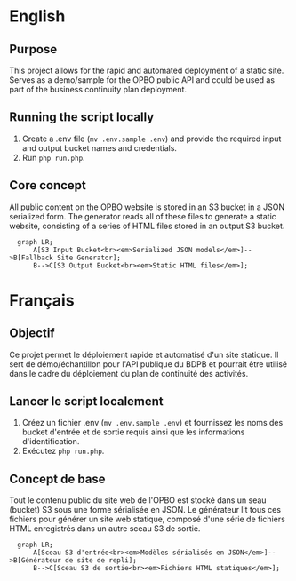 # English

## Purpose

This project allows for the rapid and automated deployment of a static site. Serves as a demo/sample for the OPBO public API and could be used as part of the business continuity plan deployment.

## Running the script locally

1. Create a .env file (`mv .env.sample .env`) and provide the required input and output bucket names and credentials.
2. Run `php run.php`.

## Core concept

All public content on the OPBO website is stored in an S3 bucket in a JSON serialized form. The generator reads all of these files to generate a static website, consisting of a series of HTML files stored in an output S3 bucket.

```mermaid
  graph LR;
      A[S3 Input Bucket<br><em>Serialized JSON models</em>]-->B[Fallback Site Generator];
      B-->C[S3 Output Bucket<br><em>Static HTML files</em>];
```



# Français

## Objectif

Ce projet permet le déploiement rapide et automatisé d'un site statique. Il sert de démo/échantillon pour l'API publique du BDPB et pourrait être utilisé dans le cadre du déploiement du plan de continuité des activités.

## Lancer le script localement

1. Créez un fichier .env (`mv .env.sample .env`) et fournissez les noms des bucket d'entrée et de sortie requis ainsi que les informations d'identification.
2. Exécutez `php run.php`.

## Concept de base

Tout le contenu public du site web de l'OPBO est stocké dans un seau (bucket) S3 sous une forme sérialisée en JSON. Le générateur lit tous ces fichiers pour générer un site web statique, composé d'une série de fichiers HTML enregistrés dans un autre sceau S3 de sortie.

```mermaid
  graph LR;
      A[Sceau S3 d'entrée<br><em>Modèles sérialisés en JSON</em>]-->B[Générateur de site de repli];
      B-->C[Sceau S3 de sortie<br><em>Fichiers HTML statiques</em>];
      
```
